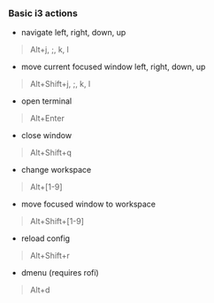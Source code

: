 ### Basic i3 actions
- navigate left, right, down, up
> Alt+j, ;, k, l
- move current focused window left, right, down, up
> Alt+Shift+j, ;, k, l
- open terminal
> Alt+Enter
- close window
> Alt+Shift+q
- change workspace
> Alt+[1-9]
- move focused window to workspace
> Alt+Shift+[1-9]
- reload config
> Alt+Shift+r
- dmenu (requires rofi) 
> Alt+d

